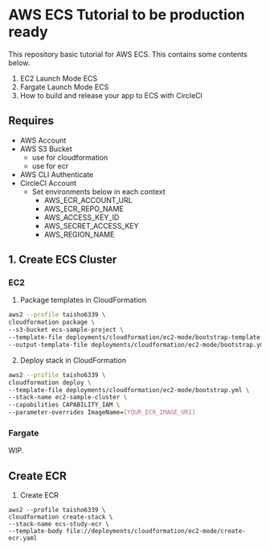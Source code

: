 # AWS ECS Tutorial to be production ready 
This repository basic tutorial for AWS ECS.
This contains some contents below.

1. EC2 Launch Mode ECS
2. Fargate Launch Mode ECS
3. How to build and release your app to ECS with CircleCI

## Requires
- AWS Account
- AWS S3 Bucket
    - use for cloudformation 
    - use for ecr
- AWS CLI Authenticate
- CircleCI Account
    - Set environments below in each context
        - AWS_ECR_ACCOUNT_URL
        - AWS_ECR_REPO_NAME 
        - AWS_ACCESS_KEY_ID
        - AWS_SECRET_ACCESS_KEY
        - AWS_REGION_NAME 

## 1. Create ECS Cluster

### EC2
1. Package templates in CloudFormation
```sh
aws2 --profile taisho6339 \
cloudformation package \
--s3-bucket ecs-sample-project \
--template-file deployments/cloudformation/ec2-mode/bootstrap-template.yml \
--output-template-file deployments/cloudformation/ec2-mode/bootstrap.yml   
```

2. Deploy stack in CloudFormation
```sh
aws2 --profile taisho6339 \
cloudformation deploy \
--template-file deployments/cloudformation/ec2-mode/bootstrap.yml \
--stack-name ec2-sample-cluster \
--capabilities CAPABILITY_IAM \
--parameter-overrides ImageName=[YOUR_ECR_IMAGE_URI] 
```

### Fargate
WIP.


## Create ECR

1. Create ECR
```
aws2 --profile taisho6339 \
cloudformation create-stack \
--stack-name ecs-study-ecr \
--template-body file://deployments/cloudformation/ec2-mode/create-ecr.yaml
```
